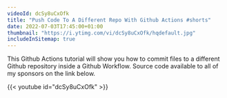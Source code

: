 ```yaml
---
videoId: dcSy8uCxOfk
title: "Push Code To A Different Repo With Github Actions #shorts"
date: 2022-07-03T17:45:00+01:00
thumbnail: "https://i.ytimg.com/vi/dcSy8uCxOfk/hqdefault.jpg"
includeInSitemap: true
---
```


This Github Actions tutorial will show you how to commit files to a different Github repository inside a Github Workflow.  Source code available to all of my sponsors on the link below.

<!--more-->

{{< youtube id="dcSy8uCxOfk" >}}

